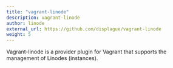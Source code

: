```yaml
---
title: "vagrant-linode"
description: vagrant-linode
author: linode
external_url: https://github.com/displague/vagrant-linode
weight: 5
---
```


Vagrant-linode is a provider plugin for Vagrant that supports the management of Linodes (instances).
